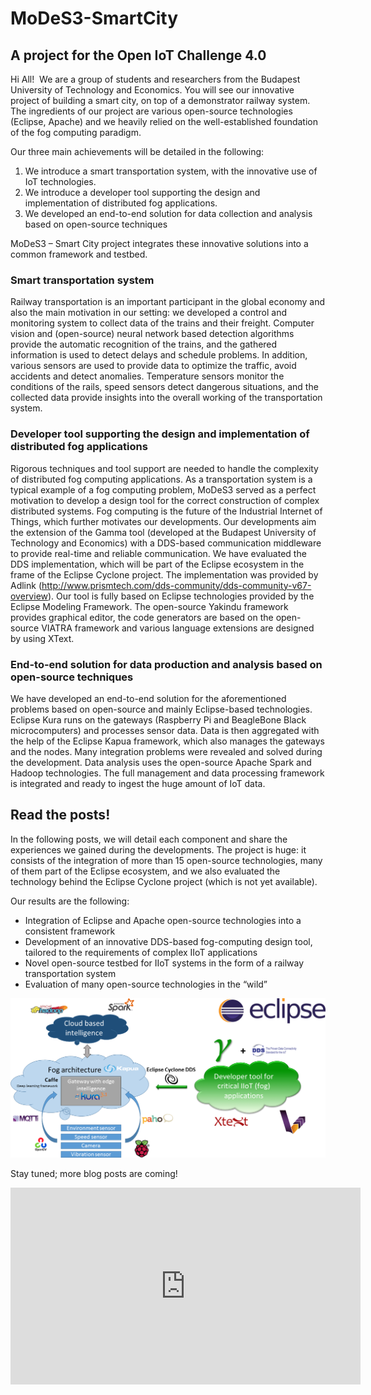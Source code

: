 ﻿# MoDeS3-SmartCity
## A project for the Open IoT Challenge 4.0

Hi All!  We are a group of students and researchers from the Budapest University of Technology and Economics. You will see our innovative project of building a smart city, on top of a demonstrator railway system. The ingredients of our project are various open-source technologies (Eclipse, Apache) and we heavily relied on the well-established foundation of the fog computing paradigm.

Our three main achievements will be detailed in the following:

1. We introduce a smart transportation system, with the innovative use of IoT technologies.
2. We introduce a developer tool supporting the design and implementation of distributed fog applications.
3. We developed an end-to-end solution for data collection and analysis based on open-source techniques


MoDeS3 – Smart City project integrates these innovative solutions into a common framework and testbed.

### Smart transportation system
Railway transportation is an important participant in the global economy and also the main motivation in our setting: we developed a control and monitoring system to collect data of the trains and their freight. Computer vision and (open-source) neural network based detection algorithms provide the automatic recognition of the trains, and the gathered information is used to detect delays and schedule problems. In addition, various sensors are used to provide data to optimize the traffic, avoid accidents and detect anomalies. Temperature sensors monitor the conditions of the rails, speed sensors detect dangerous situations, and the collected data provide insights into the overall working of the transportation system.

### Developer tool supporting the design and implementation of distributed fog applications
Rigorous techniques and tool support are needed to handle the complexity of distributed fog computing applications. As a transportation system is a typical example of a fog computing problem, MoDeS3 served as a perfect motivation to develop a design tool for the correct construction of complex distributed systems. Fog computing is the future of the Industrial Internet of Things, which further motivates our developments. Our developments aim the extension of the Gamma tool (developed at the Budapest University of Technology and Economics) with a DDS-based communication middleware to provide real-time and reliable communication. We have evaluated the DDS implementation, which will be part of the Eclipse ecosystem in the frame of the Eclipse Cyclone project. The implementation was provided by Adlink (<http://www.prismtech.com/dds-community/dds-community-v67-overview>). Our tool is fully based on Eclipse technologies provided by the Eclipse Modeling Framework. The open-source Yakindu framework provides graphical editor, the code generators are based on the open-source VIATRA framework and various language extensions are designed by using XText. 

### End-to-end solution for data production and analysis based on open-source techniques
We have developed an end-to-end solution for the aforementioned problems based on open-source and mainly Eclipse-based technologies. Eclipse Kura runs on the gateways (Raspberry Pi and BeagleBone Black microcomputers) and processes sensor data. Data is then aggregated with the help of the Eclipse Kapua framework, which also manages the gateways and the nodes. Many integration problems were revealed and solved during the development. Data analysis uses the open-source Apache Spark and Hadoop technologies. The full management and data processing framework is integrated and ready to ingest the huge amount of IoT data.

## Read the posts! 
In the following posts, we will detail each component and share the experiences we gained during the developments. The project is huge: it consists of the integration of more than 15 open-source technologies, many of them part of the Eclipse ecosystem, and we also evaluated the technology behind the Eclipse Cyclone project (which is not yet available).


Our results are the following:

- Integration of Eclipse and Apache open-source technologies into a consistent framework
- Development of an innovative DDS-based fog-computing design tool, tailored to the requirements of complex IIoT applications
- Novel open-source testbed for IIoT systems in the form of a railway transportation system
- Evaluation of many open-source technologies in the “wild”

![MoDeS3 – Smart City at IoT Challenge](smartcity_overview_figures.png)

Stay tuned; more blog posts are coming!

<div style="text-align:center"><iframe width="560" height="315" src="https://www.youtube.com/embed/_L8sIPL8tPk" frameborder="0" allow="autoplay; encrypted-media" allowfullscreen></iframe></div>
